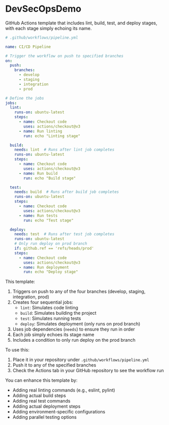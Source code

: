 # DevSecOpsDemo

GitHub Actions template that includes lint, build, test, and deploy stages, with each stage simply echoing its name. 

```yaml
# .github/workflows/pipeline.yml

name: CI/CD Pipeline

# Trigger the workflow on push to specified branches
on:
  push:
    branches:
      - develop
      - staging
      - integration
      - prod

# Define the jobs
jobs:
  lint:
    runs-on: ubuntu-latest
    steps:
      - name: Checkout code
        uses: actions/checkout@v3
      - name: Run linting
        run: echo "Linting stage"

  build:
    needs: lint  # Runs after lint job completes
    runs-on: ubuntu-latest
    steps:
      - name: Checkout code
        uses: actions/checkout@v3
      - name: Run build
        run: echo "Build stage"

  test:
    needs: build  # Runs after build job completes
    runs-on: ubuntu-latest
    steps:
      - name: Checkout code
        uses: actions/checkout@v3
      - name: Run tests
        run: echo "Test stage"

  deploy:
    needs: test  # Runs after test job completes
    runs-on: ubuntu-latest
    # Only run deploy on prod branch
    if: github.ref == 'refs/heads/prod'
    steps:
      - name: Checkout code
        uses: actions/checkout@v3
      - name: Run deployment
        run: echo "Deploy stage"
```

This template:

1. Triggers on push to any of the four branches (develop, staging, integration, prod)
2. Creates four sequential jobs:
   - `lint`: Simulates code linting
   - `build`: Simulates building the project
   - `test`: Simulates running tests
   - `deploy`: Simulates deployment (only runs on prod branch)
3. Uses job dependencies (`needs`) to ensure they run in order
4. Each job simply echoes its stage name
5. Includes a condition to only run deploy on the prod branch

To use this:
1. Place it in your repository under `.github/workflows/pipeline.yml`
2. Push it to any of the specified branches
3. Check the Actions tab in your GitHub repository to see the workflow run

You can enhance this template by:
- Adding real linting commands (e.g., eslint, pylint)
- Adding actual build steps
- Adding real test commands
- Adding actual deployment steps
- Adding environment-specific configurations
- Adding parallel testing options

